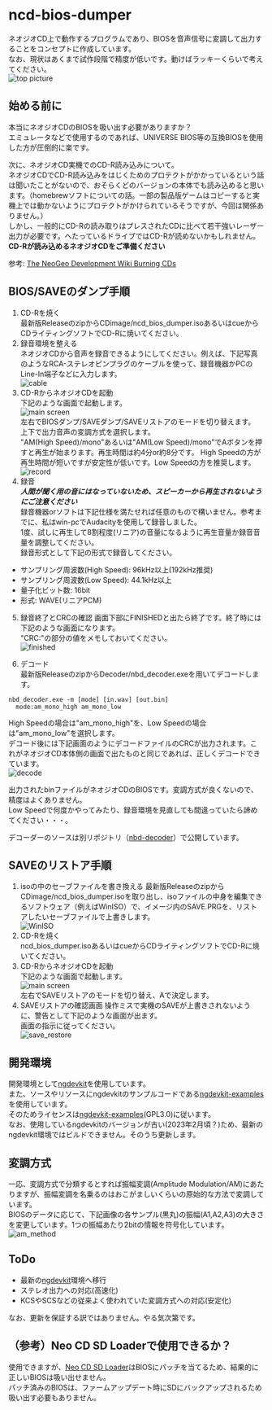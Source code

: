 # ncd-bios-dumper
ネオジオCD上で動作するプログラムであり、BIOSを音声信号に変調して出力することをコンセプトに作成しています。  
なお、現状はあくまで試作段階で精度が低いです。動けばラッキーくらいで考えてください。  
![top picture](screenshot/top-picture.jpg)  

## 始める前に
本当にネオジオCDのBIOSを吸い出す必要がありますか？  
エミュレータなどで使用するのであれば、UNIVERSE BIOS等の互換BIOSを使用した方が圧倒的に楽です。  

次に、ネオジオCD実機でのCD-R読み込みについて。  
ネオジオCDでCD-R読み込みをはじくためのプロテクトがかかっているという話は聞いたことがないので、おそらくどのバージョンの本体でも読み込めると思います。（homebrewソフトについての話。一部の製品版ゲームはコピーすると実機上では動かないようにプロテクトがかけられているそうですが、今回は関係ありません。）  
しかし、一般的にCD-Rの読み取りはプレスされたCDに比べて若干強いレーザー出力が必要です。へたっているドライブではCD-Rが読めないかもしれません。  
**CD-Rが読み込めるネオジオCDをご準備ください**  

参考:
[The NeoGeo Development Wiki Burning CDs](https://wiki.neogeodev.org/index.php?title=Burning_CDs#Reading_problems)  

## BIOS/SAVEのダンプ手順
1. CD-Rを焼く  
最新版ReleaseのzipからCDimage/ncd_bios_dumper.isoあるいはcueからCDライティングソフトでCD-Rに焼いてください。  
2. 録音環境を整える  
ネオジオCDから音声を録音できるようにしてください。例えば、下記写真のようなRCA-ステレオピンプラグのケーブルを使って、録音機器かPCのLine-In端子などに入力します。  
![cable](screenshot/cable.jpg)  
3. CD-RからネオジオCDを起動  
下記のような画面で起動します。  
![main screen](screenshot/main.png)  
左右でBIOSダンプ/SAVEダンプ/SAVEリストアのモードを切り替えます。  
上下で出力音声の変調方式を選択します。  
"AM(High Speed)/mono"あるいは"AM(Low Speed)/mono"でAボタンを押すと再生が始まります。再生時間は約4分or約8分です。
High Speedの方が再生時間が短いですが安定性が低いです。Low Speedの方を推奨します。  
![record](screenshot/record.png)  
4. 録音  
***人間が聞く用の音にはなっていないため、スピーカーから再生されないようにご注意ください***  
録音機器orソフトは下記仕様を満たせれば任意のもので構いません。参考までに、私はwin-pcでAudacityを使用して録音しました。  
1度、試しに再生して8割程度(リニア)の音量になるように再生音量か録音音量を調整してください。  
録音形式として下記の形式で録音してください。  
+ サンプリング周波数(High Speed): 96kHz以上(192kHz推奨)
+ サンプリング周波数(Low Speed): 44.1kHz以上
+ 量子化ビット数: 16bit
+ 形式: WAVE(リニアPCM)

5. 録音終了とCRCの確認
画面下部にFINISHEDと出たら終了です。終了時には下記のような画面になります。  
"CRC:"の部分の値をメモしておいてください。  
![finished](screenshot/finished.png)
  
6. デコード  
最新版ReleaseのzipからDecoder/nbd_decoder.exeを用いてデコードします。  
```
nbd_decoder.exe -m [mode] [in.wav] [out.bin]
  mode:am_mono_high am_mono_low
```
High Speedの場合は"am_mono_high"を、Low Speedの場合は"am_mono_low"を選択します。  
デコード後には下記画面のようにデコードファイルのCRCが出力されます。これがネオジオCD本体側の画面で出たものと同じであれば、正しくデコードできています。  
![decode](screenshot/decode.png)  
  
出力されたbinファイルがネオジオCDのBIOSです。変調方式が良くないので、精度はよくありません。  
Low Speedで何度かやってみたり、録音環境を見直しても間違っていたら諦めてください・・・。  
  
デコーダーのソースは別リポジトリ（[nbd-decoder](https://github.com/scrap-a/nbd-decoder)）で公開しています。  

## SAVEのリストア手順
1. isoの中のセーブファイルを書き換える
最新版ReleaseのzipからCDimage/ncd_bios_dumper.isoを取り出し、isoファイルの中身を編集できるソフトウェア（例えばWinISO）で、イメージ内のSAVE.PRGを、リストアしたいセーブファイルで上書きします。  
![WinISO](screenshot/winiso.png)
2. CD-Rを焼く  
ncd_bios_dumper.isoあるいはcueからCDライティングソフトでCD-Rに焼いてください。  
3. CD-RからネオジオCDを起動  
下記のような画面で起動します。  
![main screen](screenshot/main.png)  
左右でSAVEリストアのモードを切り替え、Aで決定します。  
4. SAVEリストアの確認画面
操作ミスで実機のSAVEが上書きされないように、警告として下記のような画面が出ます。  
画面の指示に従ってください。  
![save_restore](screenshot/save_restore.png)  
  
## 開発環境
開発環境として[ngdevkit](https://github.com/dciabrin/ngdevkit)を使用しています。  
また、ソースやリソースにngdevkitのサンプルコードである[ngdevkit-examples](https://github.com/dciabrin/ngdevkit-examples)を使用しています。  
そのためライセンスは[ngdevkit-examples](https://github.com/dciabrin/ngdevkit-examples)(GPL3.0)に従います。  
なお、使用しているngdevkitのバージョンが古い(2023年2月頃？)ため、最新のngdevkit環境ではビルドできません。そのうち更新します。  

## 変調方式
一応、変調方式で分類するとすれば振幅変調(Amplitude Modulation/AM)にあたりますが、振幅変調を名乗るのはおこがましいくらいの原始的な方法で変調しています。  
BIOSのデータに応じて、下記画像の各サンプル(黒丸)の振幅(A1,A2,A3)の大きさを変更しています。1つの振幅あたり2bitの情報を符号化しています。  
![am_method](screenshot/am_method.png)  

## ToDo
+ 最新の[ngdevkit](https://github.com/dciabrin/ngdevkit)環境へ移行
+ ステレオ出力への対応(高速化)
+ KCSやSCSなどの従来よく使われていた変調方式への対応(安定化)

なお、更新を保証する訳ではありません。やる気次第です。  

## （参考）Neo CD SD Loaderで使用できるか？
使用できますが、[Neo CD SD Loader](http://furrtek.free.fr/sdloader/)はBIOSにパッチを当てるため、結果的に正しいBIOSは吸い出せません。  
パッチ済みのBIOSは、ファームアップデート時にSDにバックアップされるため吸い出す必要もありません。  
